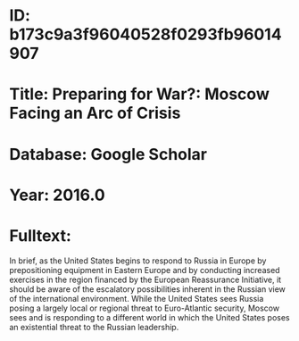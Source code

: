 # ID: b173c9a3f96040528f0293fb96014907
# Title: Preparing for War?: Moscow Facing an Arc of Crisis
# Database: Google Scholar
# Year: 2016.0
# Fulltext:
In brief, as the United States begins to respond to Russia in Europe by prepositioning equipment in Eastern Europe and by conducting increased exercises in the region financed by the European Reassurance Initiative, it should be aware of the escalatory possibilities inherent in the Russian view of the international environment.
While the United States sees Russia posing a largely local or regional threat to Euro-Atlantic security, Moscow sees and is responding to a different world in which the United States poses an existential threat to the Russian leadership.